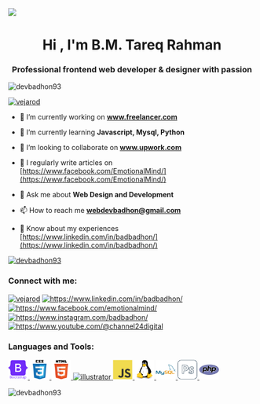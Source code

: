 <img src="[img_girl.jpg](https://media.licdn.com/dms/image/v2/D5616AQE00a6h5KYRUQ/profile-displaybackgroundimage-shrink_350_1400/B56Zhm9yWdHQAY-/0/1754074131742?e=1756944000&v=beta&t=6jTTwhAz8bzsBSb-Rcuo89ymQsH3dFQEiQKVDakHqT8)" >

<h1 align="center">Hi , I'm B.M. Tareq Rahman</h1>
<h3 align="center">Professional frontend web developer & designer with passion</h3>

<p align="left"> <img src="https://komarev.com/ghpvc/?username=devbadhon93&label=Profile%20views&color=0e75b6&style=flat" alt="devbadhon93" /> </p>

<p align="left"> <a href="https://twitter.com/vejarod" target="blank"><img src="https://img.shields.io/twitter/follow/vejarod?logo=twitter&style=for-the-badge" alt="vejarod" /></a> </p>

- 🔭 I’m currently working on **www.freelancer.com**

- 🌱 I’m currently learning **Javascript, Mysql, Python**

- 👯 I’m looking to collaborate on **www.upwork.com**

- 📝 I regularly write articles on [https://www.facebook.com/EmotionalMind/](https://www.facebook.com/EmotionalMind/)

- 💬 Ask me about **Web Design and Development**

- 📫 How to reach me **webdevbadhon@gmail.com**

- 📄 Know about my experiences [https://www.linkedin.com/in/badbadhon/](https://www.linkedin.com/in/badbadhon/)

<p align="left"> <a href="https://github.com/ryo-ma/github-profile-trophy"><img src="https://github-profile-trophy.vercel.app/?username=devbadhon93" alt="devbadhon93" /></a> </p>
<h3 align="left">Connect with me:</h3>
<p align="left">
<a href="https://twitter.com/vejarod" target="blank"><img align="center" src="https://raw.githubusercontent.com/rahuldkjain/github-profile-readme-generator/master/src/images/icons/Social/twitter.svg" alt="vejarod" height="30" width="40" /></a>
<a href="https://linkedin.com/in/https://www.linkedin.com/in/badbadhon/" target="blank"><img align="center" src="https://raw.githubusercontent.com/rahuldkjain/github-profile-readme-generator/master/src/images/icons/Social/linked-in-alt.svg" alt="https://www.linkedin.com/in/badbadhon/" height="30" width="40" /></a>
<a href="https://fb.com/https://www.facebook.com/emotionalmind/" target="blank"><img align="center" src="https://raw.githubusercontent.com/rahuldkjain/github-profile-readme-generator/master/src/images/icons/Social/facebook.svg" alt="https://www.facebook.com/emotionalmind/" height="30" width="40" /></a>
<a href="https://instagram.com/https://www.instagram.com/badbadhon/" target="blank"><img align="center" src="https://raw.githubusercontent.com/rahuldkjain/github-profile-readme-generator/master/src/images/icons/Social/instagram.svg" alt="https://www.instagram.com/badbadhon/" height="30" width="40" /></a>
<a href="https://www.youtube.com/c/https://www.youtube.com/@channel24digital" target="blank"><img align="center" src="https://raw.githubusercontent.com/rahuldkjain/github-profile-readme-generator/master/src/images/icons/Social/youtube.svg" alt="https://www.youtube.com/@channel24digital" height="30" width="40" /></a>
</p>

<h3 align="left">Languages and Tools:</h3>
<p align="left"> <a href="https://getbootstrap.com" target="_blank" rel="noreferrer"> <img src="https://raw.githubusercontent.com/devicons/devicon/master/icons/bootstrap/bootstrap-plain-wordmark.svg" alt="bootstrap" width="40" height="40"/> </a> <a href="https://www.w3schools.com/css/" target="_blank" rel="noreferrer"> <img src="https://raw.githubusercontent.com/devicons/devicon/master/icons/css3/css3-original-wordmark.svg" alt="css3" width="40" height="40"/> </a> <a href="https://www.w3.org/html/" target="_blank" rel="noreferrer"> <img src="https://raw.githubusercontent.com/devicons/devicon/master/icons/html5/html5-original-wordmark.svg" alt="html5" width="40" height="40"/> </a> <a href="https://www.adobe.com/in/products/illustrator.html" target="_blank" rel="noreferrer"> <img src="https://www.vectorlogo.zone/logos/adobe_illustrator/adobe_illustrator-icon.svg" alt="illustrator" width="40" height="40"/> </a> <a href="https://developer.mozilla.org/en-US/docs/Web/JavaScript" target="_blank" rel="noreferrer"> <img src="https://raw.githubusercontent.com/devicons/devicon/master/icons/javascript/javascript-original.svg" alt="javascript" width="40" height="40"/> </a> <a href="https://www.linux.org/" target="_blank" rel="noreferrer"> <img src="https://raw.githubusercontent.com/devicons/devicon/master/icons/linux/linux-original.svg" alt="linux" width="40" height="40"/> </a> <a href="https://www.mysql.com/" target="_blank" rel="noreferrer"> <img src="https://raw.githubusercontent.com/devicons/devicon/master/icons/mysql/mysql-original-wordmark.svg" alt="mysql" width="40" height="40"/> </a> <a href="https://www.photoshop.com/en" target="_blank" rel="noreferrer"> <img src="https://raw.githubusercontent.com/devicons/devicon/master/icons/photoshop/photoshop-line.svg" alt="photoshop" width="40" height="40"/> </a> <a href="https://www.php.net" target="_blank" rel="noreferrer"> <img src="https://raw.githubusercontent.com/devicons/devicon/master/icons/php/php-original.svg" alt="php" width="40" height="40"/> </a> </p>

<p><img align="center" src="https://github-readme-stats.vercel.app/api/top-langs?username=devbadhon93&show_icons=true&locale=en&layout=compact" alt="devbadhon93" /></p>
